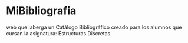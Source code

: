 # MiBibliografia
web que laberga un Catálogo Bibliográfico creado para los alumnos que cursan la asignatura: Estructuras Discretas
